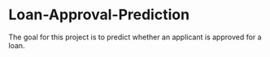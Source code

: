 # Loan-Approval-Prediction
The goal for this project is to predict whether an applicant is approved for a loan.

